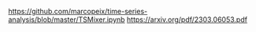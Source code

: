 https://github.com/marcopeix/time-series-analysis/blob/master/TSMixer.ipynb
https://arxiv.org/pdf/2303.06053.pdf